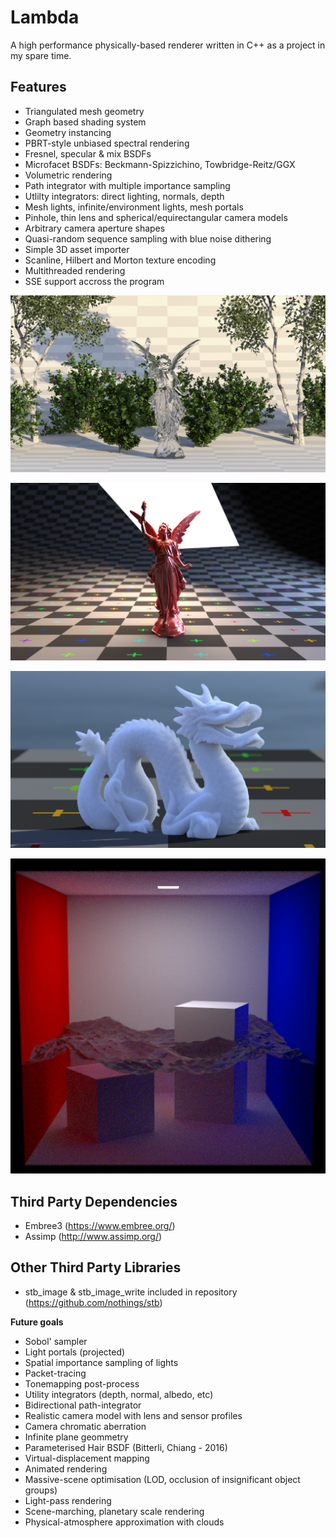 # Lambda
A high performance physically-based renderer written in C++ as a project in my spare time.

## Features
- Triangulated mesh geometry
- Graph based shading system
- Geometry instancing
- PBRT-style unbiased spectral rendering
- Fresnel, specular & mix BSDFs
- Microfacet BSDFs: Beckmann-Spizzichino, Towbridge-Reitz/GGX
- Volumetric rendering
- Path integrator with multiple importance sampling
- Utlilty integrators: direct lighting, normals, depth
- Mesh lights, infinite/environment lights, mesh portals
- Pinhole, thin lens and spherical/equirectangular camera models
- Arbitrary camera aperture shapes
- Quasi-random sequence sampling with blue noise dithering
- Simple 3D asset importer
- Scanline, Hilbert and Morton texture encoding
- Multithreaded rendering
- SSE support accross the program

![Transparency in materials (leaves).](https://github.com/Zoophish/Lambda/blob/master/repo_resources/lucyinnature.png)

![Blackbody lamps and MixBSDF](https://github.com/Zoophish/Lambda/blob/master/repo_resources/lucy_blackbody.png)

![Volumetric Scattering](https://github.com/Zoophish/Lambda/blob/master/repo_resources/volumetric_dragon.png)

![Ocean render test @400spp](https://github.com/Zoophish/Lambda/blob/master/repo_resources/ocean_2.png)

## Third Party Dependencies
- Embree3 (https://www.embree.org/)
- Assimp (http://www.assimp.org/)

## Other Third Party Libraries
- stb_image & stb_image_write included in repository (https://github.com/nothings/stb)

 **Future goals**
 - Sobol' sampler
 - Light portals (projected)
 - Spatial importance sampling of lights
 - Packet-tracing
 - Tonemapping post-process
 - Utility integrators (depth, normal, albedo, etc)
 - Bidirectional path-integrator
 - Realistic camera model with lens and sensor profiles
 - Camera chromatic aberration
 - Infinite plane geommetry
 - Parameterised Hair BSDF (Bitterli, Chiang - 2016)
 - Virtual-displacement mapping
 - Animated rendering
 - Massive-scene optimisation (LOD, occlusion of insignificant object groups)
 - Light-pass rendering
 - Scene-marching, planetary scale rendering
 - Physical-atmosphere approximation with clouds